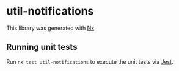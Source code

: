 # util-notifications

This library was generated with [Nx](https://nx.dev).

## Running unit tests

Run `nx test util-notifications` to execute the unit tests via [Jest](https://jestjs.io).
